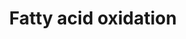 ---
annotations:
- id: PW:0000642
  parent: classic metabolic pathway
  type: Pathway Ontology
  value: fatty acid degradation pathway
authors:
- J.Heckman
- MaintBot
- MartijnVanIersel
- Egonw
- Christine Chichester
- Khanspers
citedin: ''
communities: []
description: ''
last-edited: 2024-09-05
ndex: null
organisms:
- Saccharomyces cerevisiae
redirect_from:
- /index.php/Pathway:WP91
- /instance/WP91
- /instance/WP91_r135421
revision: r135421
schema-jsonld:
- '@context': https://schema.org/
  '@id': https://wikipathways.github.io/pathways/WP91.html
  '@type': Dataset
  creator:
    '@type': Organization
    name: WikiPathways
  description: ''
  keywords:
  - (3S)-3-hydroxyacyl-CoA
  - AMP
  - ATP
  - Coenzyme A
  - DCI1
  - ECI1
  - FAA1
  - FAA2
  - FAA3
  - FAA4
  - FAT1
  - FOX2
  - H+
  - H2O
  - H2O2
  - NAD
  - NADH
  - O2
  - POT1
  - POX1
  - a 3-oxoacyl-CoA
  - acetyl-CoA
  - acyl(n-2)-CoA
  - acyl-CoA
  - cis-delta-2-enoyl-CoA
  - fatty acid
  - pyrophosphate
  - trans-delta-2-enoyl-CoA
  license: CC0
  name: Fatty acid oxidation
seo: CreativeWork
title: Fatty acid oxidation
wpid: WP91
---